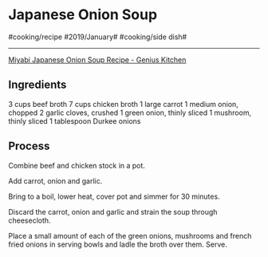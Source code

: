 # Japanese Onion Soup
#cooking/recipe #2019/January# #cooking/side dish# 
- - - -
[Miyabi Japanese Onion Soup Recipe - Genius Kitchen](https://www.geniuskitchen.com/recipe/miyabi-japanese-onion-soup-410663?ftab=tweaks)

## Ingredients
3 cups beef broth
7 cups chicken broth
1 large carrot
1 medium onion, chopped
2 garlic cloves, crushed
1 green onion, thinly sliced
1 mushroom, thinly sliced
1 tablespoon Durkee onions

## Process
Combine beef and chicken stock in a pot.

Add carrot, onion and garlic.

Bring to a boil, lower heat, cover pot and simmer for 30 minutes.

Discard the carrot, onion and garlic and strain the soup through cheesecloth.

Place a small amount of each of the green onions, mushrooms and french fried onions in serving bowls and ladle the broth over them. Serve.